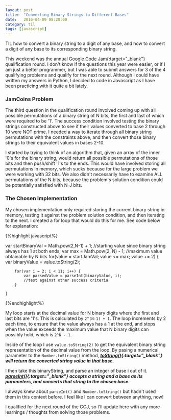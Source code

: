 ```yaml
---
layout: post
title:  "Converting Binary Strings to Different Bases"
date:   2016-04-09 08:20:00
category: til
tags: [javascript]
---
```


TIL how to convert a binary string to a digit of any base, and how to convert a digit of any base to its corresponding binary string.

This weekend was the annual [Google Code Jam][gcj]{:target="_blank"} qualification round. I don't know if the questions this year were easier, or if I am just a better programmer, but I was able to submit answers for 3 of the 4 qualifying problems and qualify for the next round. Although I could have written my answers in Python, I decided to code in Javascript as I have been practicing with it quite a bit lately.

### JamCoins Problem

The third question in the qualification round involved coming up with all possible permutations of a binary string of N bits, the first and last of which were required to be '1'. The success condition involved testing the binary strings constructed above to see if their values converted to base 2 through 10 were NOT prime. I needed a way to iterate through all binary string permutations with the constraints above, and then convert those binary strings to their equivalent values in bases 2-10.

I started by trying to think of an algorithm that, given an array of the inner '0's for the binary string, would return all possible permutations of those bits and then push/shift '1's to the ends. This would have involved storing all permutations in memory, which sucks because for the large problem we were working with 32 bits. We also didn't necessarily have to examine ALL permutations of the N bits, because the problem's solution condition could be potentially satisfied with N-J bits.

### The Chosen Implementation

My chosen implementation only required storing the current binary string in memory, testing it against the problem solution condition, and then iterating to the next. I created a for loop that would do this for me. See code below for explanation:

{%highlight javascript%}

var startBinaryVal = Math.pow(2,N-1) + 1; //starting value since binary string always has 1 at both ends;
	var max = Math.pow(2, N) - 1; //maximum value obtainable by N bits
	for(value = startJamVal; value <= max; value += 2) {
		var binaryValue = value.toString(2);

		for(var i = 2; i < 11; i++) {
			var parsedValue = parseInt(binaryValue, i);
			//test against other success criteria
		}

	}

{%endhighlight%}

My loop starts at the decimal value for N binary digits where the first and last bits are '1's. This is calculated by `2^(N-1) + 1`. The loop increments by 2 each time, to ensure that the value always has a 1 at the end, and stops when the value exceeds the maximum value that N binary digits can possibly hold, which is `2^N - 1`.

Inside of the loop I use `value.toString(2)` to get the equivalent binary string representation of the decimal value from the loop. By pasing a numerical parameter to the `Number.toString()` method, ***[toString()][toString]{:target="_blank"} will return the converted string value in that base.***

I then take this binaryString, and parse an integer of base i out of it. ***[parseInt()][parse]{:target="_blank"} accepts a string and a base as its parameters, and converts that string to the chosen base.***

I always knew about `parseInt()` and `Number.toString()` but hadn't used them in this context before. I feel like I can convert between anything, now!

I qualified for the next round of the GCJ, so I'll update here with any more learnings / thoughts from solving those problems.

[gcj]: https://code.google.com/codejam
[parse]: https://developer.mozilla.org/en-US/docs/Web/JavaScript/Reference/Global_Objects/parseInt
[toString]: https://developer.mozilla.org/en-US/docs/Web/JavaScript/Reference/Global_Objects/Number/toString
